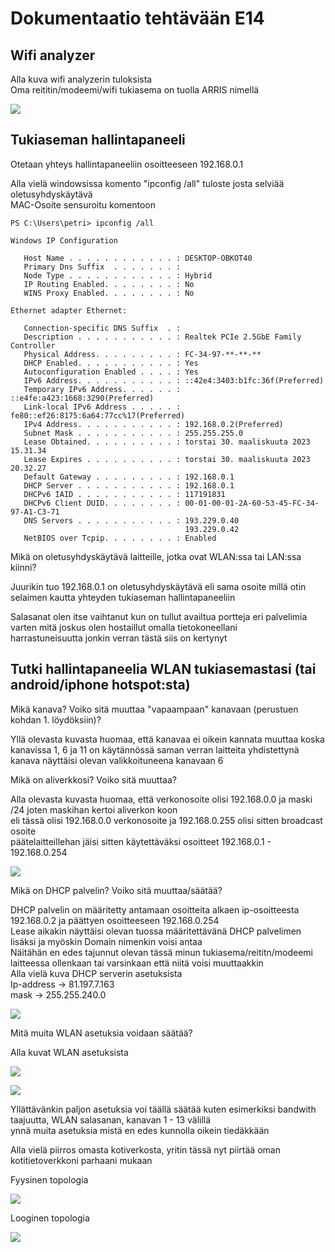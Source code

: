 # Dokumentaatio tehtävään E14

## Wifi analyzer

Alla kuva wifi analyzerin tuloksista<br/>
Oma reititin/modeemi/wifi tukiasema on tuolla ARRIS nimellä<br/>

![](/E14/wifi_analyzer1.png)<br/>

## Tukiaseman hallintapaneeli

Otetaan yhteys hallintapaneeliin osoitteeseen  192.168.0.1<br/>

Alla vielä windowsissa komento "ipconfig /all" tuloste josta selviää oletusyhdyskäytävä<br/>
MAC-Osoite sensuroitu komentoon

```
PS C:\Users\petri> ipconfig /all

Windows IP Configuration

   Host Name . . . . . . . . . . . . : DESKTOP-OBKOT40
   Primary Dns Suffix  . . . . . . . :
   Node Type . . . . . . . . . . . . : Hybrid
   IP Routing Enabled. . . . . . . . : No
   WINS Proxy Enabled. . . . . . . . : No

Ethernet adapter Ethernet:

   Connection-specific DNS Suffix  . :
   Description . . . . . . . . . . . : Realtek PCIe 2.5GbE Family Controller
   Physical Address. . . . . . . . . : FC-34-97-**-**-**
   DHCP Enabled. . . . . . . . . . . : Yes
   Autoconfiguration Enabled . . . . : Yes
   IPv6 Address. . . . . . . . . . . : ::42e4:3403:b1fc:36f(Preferred)
   Temporary IPv6 Address. . . . . . : ::e4fe:a423:1668:3290(Preferred)
   Link-local IPv6 Address . . . . . : fe80::ef26:8175:6a64:77cc%17(Preferred)
   IPv4 Address. . . . . . . . . . . : 192.168.0.2(Preferred)
   Subnet Mask . . . . . . . . . . . : 255.255.255.0
   Lease Obtained. . . . . . . . . . : torstai 30. maaliskuuta 2023 15.31.34
   Lease Expires . . . . . . . . . . : torstai 30. maaliskuuta 2023 20.32.27
   Default Gateway . . . . . . . . . : 192.168.0.1
   DHCP Server . . . . . . . . . . . : 192.168.0.1
   DHCPv6 IAID . . . . . . . . . . . : 117191831
   DHCPv6 Client DUID. . . . . . . . : 00-01-00-01-2A-60-53-45-FC-34-97-A1-C3-71
   DNS Servers . . . . . . . . . . . : 193.229.0.40
                                       193.229.0.42
   NetBIOS over Tcpip. . . . . . . . : Enabled
```

Mikä on oletusyhdyskäytävä laitteille, jotka ovat WLAN:ssa tai LAN:ssa kiinni?

Juurikin tuo 192.168.0.1 on oletusyhdyskäytävä eli sama osoite millä otin selaimen kautta yhteyden tukiaseman hallintapaneeliin<br/>

Salasanat olen itse vaihtanut kun on tullut availtua portteja eri palvelimia varten mitä joskus olen hostaillut omalla tietokoneellani<br/>
harrastuneisuutta jonkin verran tästä siis on kertynyt<br/>


## Tutki hallintapaneelia WLAN tukiasemastasi (tai android/iphone hotspot:sta)

Mikä kanava? Voiko sitä muuttaa "vapaampaan" kanavaan (perustuen kohdan 1. löydöksiin)?<br/>

Yllä olevasta kuvasta huomaa, että kanavaa ei oikein kannata muuttaa koska kanavissa 1, 6 ja 11 on käytännössä saman verran laitteita yhdistettynä<br/>
kanava näyttäisi olevan valikkoituneena kanavaan 6<br/>

Mikä on aliverkkosi? Voiko sitä muuttaa?<br/>

Alla olevasta kuvasta huomaa, että verkonosoite olisi 192.168.0.0 ja  maski /24 joten maskihan kertoi aliverkon koon<br/>
eli tässä olisi 192.168.0.0 verkonosoite ja 192.168.0.255 olisi sitten broadcast osoite<br/>
päätelaitteillehan jäisi sitten käytettäväksi osoitteet 192.168.0.1 - 192.168.0.254<br/>

![](/E14/tukiasema1.png)<br/>

Mikä on DHCP palvelin? Voiko sitä muuttaa/säätää?<br/>

DHCP palvelin on määritetty antamaan osoitteita alkaen ip-osoitteesta 192.168.0.2 ja päättyen osoitteeseen 192.168.0.254<br/>
Lease aikakin näyttäisi olevan tuossa määritettävänä DHCP palvelimen lisäksi ja myöskin Domain nimenkin voisi antaa<br/>
Näitähän en edes tajunnut olevan tässä minun tukiasema/reititn/modeemi laitteessa ollenkaan tai varsinkaan että niitä voisi muuttaakkin<br/>
Alla vielä kuva DHCP serverin asetuksista<br/>
Ip-address -> 81.197.7.163<br/>
mask -> 255.255.240.0<br/>


![](/E14/tukiasema5.png)<br/>

Mitä muita WLAN asetuksia voidaan säätää?</br>

Alla kuvat WLAN asetuksista<br/>

![](/E14/tukiasema3.png)<br/>

![](/E14/tukiasema4.png)<br/>

Yllättävänkin paljon asetuksia voi täällä säätää kuten esimerkiksi bandwith taajuutta, WLAN salasanan, kanavan 1 - 13 välillä<br/>
ynnä muita asetuksia mistä en edes kunnolla oikein tiedäkkään<br/>

Alla vielä piirros omasta kotiverkosta, yritin tässä nyt piirtää oman kotitietoverkkoni parhaani mukaan<br/>

Fyysinen topologia<br/>

![](/E14/Tietoverkot_fyysinen_topologia.png)<br/>

Looginen topologia<br/>

![](/E14/Tietoverkot_looginen_topologia.png)<br/>